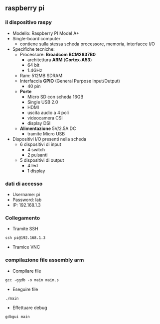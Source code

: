 ## raspberry pi
### il dispositivo raspy
- Modello: Raspberry PI Model A+
- Single-board computer
	- contiene sulla stessa scheda processore, memoria, interfacce I/O
- Specifiche tecniche:
	- Processore: **Broadcom BCM2837B0**
		- architettura **ARM** (**Cortex-A53**)
		- 64 bit
		- 1.4GHz
	- Ram: 512MB SDRAM
	- Interfaccia **GPIO** (General Purpose Input/Output)
		- 40 pin
	- **Porte**
		- Micro SD con scheda 16GB
		- Single USB 2.0
		- HDMI
		- uscita audio a 4 poli
		- videocamera CSI
		- display DSI
	- **Alimentazione** 5V/2.5A DC
		- tramite Micro USB
- Dispositivi I/O presenti nella scheda
	- 6 dispositivi di input
		- 4 switch
		- 2 pulsanti
	- 5 dispositivi di output
		- 4 led
		- 1 display
### dati di accesso
- Username: pi
- Password: lab
- IP: 192.168.1.3
### Collegamento
- Tramite SSH
```
ssh pi@192.168.1.3
```
- Tramice VNC
### compilazione file assembly arm
- Compilare file
```
gcc -ggdb -o main main.s
```
- Eseguire file
```
./main
```
- Effettuare debug
```
gdbgui main
```
